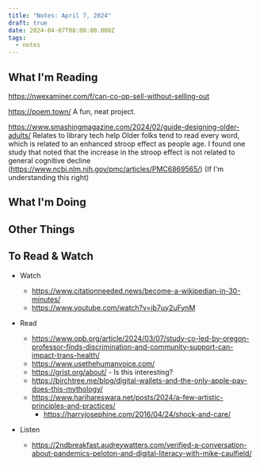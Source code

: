 ```yaml
---
title: "Notes: April 7, 2024"
draft: true
date: 2024-04-07T08:00:00.000Z
tags:
  - notes
---
```


## What I'm Reading

https://nwexaminer.com/f/can-co-op-sell-without-selling-out

https://poem.town/
A fun, neat project.

https://www.smashingmagazine.com/2024/02/guide-designing-older-adults/
Relates to library tech help
Older folks tend to read every word, which is related to an enhanced stroop effect as people age. I found one study that noted that the increase in the stroop effect is not related to general cognitive decline (https://www.ncbi.nlm.nih.gov/pmc/articles/PMC6869565/) (If I'm understanding this right)

## What I'm Doing

## Other Things

## To Read & Watch

- Watch

  - https://www.citationneeded.news/become-a-wikipedian-in-30-minutes/
  - https://www.youtube.com/watch?v=ib7uy2uFynM

- Read
  - https://www.opb.org/article/2024/03/07/study-co-led-by-oregon-professor-finds-discrimination-and-community-support-can-impact-trans-health/
  - https://www.usethehumanvoice.com/
  - https://grist.org/about/ - Is this interesting?
  - https://birchtree.me/blog/digital-wallets-and-the-only-apple-pay-does-this-mythology/
  - https://www.harihareswara.net/posts/2024/a-few-artistic-principles-and-practices/
    - https://harryjosephine.com/2016/04/24/shock-and-care/
- Listen
  - https://2ndbreakfast.audreywatters.com/verified-a-conversation-about-pandemics-peloton-and-digital-literacy-with-mike-caulfield/
